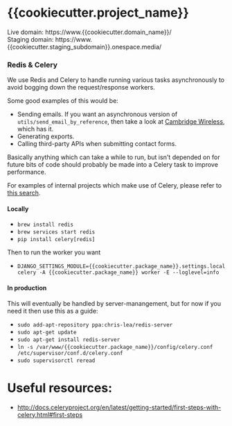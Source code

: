 {{cookiecutter.project_name}}
==================

Live domain: https://www.{{cookiecutter.domain_name}}/<br>
Staging domain: https://www.{{cookiecutter.staging_subdomain}}.onespace.media/


### Redis & Celery

We use Redis and Celery to handle running various tasks asynchronously to avoid bogging down the request/response workers.

Some good examples of this would be:

* Sending emails.  If you want an asynchronous version of `utils/send_email_by_reference`, then take a look at [Cambridge Wireless](https://github.com/onespacemedia/cambridge-wireless/blob/develop/cambridge_wireless/utils/emails.py#L132-L136), which has it.
* Generating exports.
* Calling third-party APIs when submitting contact forms.

Basically anything which can take a while to run, but isn't depended on for future bits of code should probably be made into a Celery task to improve performance.

For examples of internal projects which make use of Celery, please refer to [this search](https://github.com/search?utf8=%E2%9C%93&q=org%3Aonespacemedia+shared_task+language%3APython+language%3APython&type=Code).

#### Locally

* `brew install redis`
* `brew services start redis`
* `pip install celery[redis]`

Then to run the worker you want

* `DJANGO_SETTINGS_MODULE={{cookiecutter.package_name}}.settings.local celery -A {{cookiecutter.package_name}} worker -E --loglevel=info`

#### In production

This will eventually be handled by server-manangement, but for now if you need it then use this as a guide:

* `sudo add-apt-repository ppa:chris-lea/redis-server`
* `sudo apt-get update`
* `sudo apt-get install redis-server`
* `ln -s /var/www/{{cookiecutter.package_name}}/config/celery.conf /etc/supervisor/conf.d/celery.conf`
* `sudo supervisorctl reread`

# Useful resources:

* http://docs.celeryproject.org/en/latest/getting-started/first-steps-with-celery.html#first-steps
